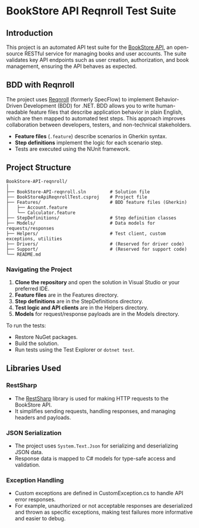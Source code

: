 # BookStore API Reqnroll Test Suite

## Introduction

This project is an automated API test suite for the [BookStore API](https://demoqa.com/swagger/#/BookStore), an open-source RESTful service for managing books and user accounts. The suite validates key API endpoints such as user creation, authorization, and book management, ensuring the API behaves as expected.

## BDD with Reqnroll

The project uses [Reqnroll](https://reqnroll.net/) (formerly SpecFlow) to implement Behavior-Driven Development (BDD) for .NET. BDD allows you to write human-readable feature files that describe application behavior in plain English, which are then mapped to automated test steps. This approach improves collaboration between developers, testers, and non-technical stakeholders.

- **Feature files** (`.feature`) describe scenarios in Gherkin syntax.
- **Step definitions** implement the logic for each scenario step.
- Tests are executed using the NUnit framework.

## Project Structure

```
BookStore-API-reqnroll/
│
├── BookStore-API-reqnroll.sln         # Solution file
├── BookStoreApiReqnrollTest.csproj    # Project file
├── Features/                          # BDD feature files (Gherkin)
│   ├── Account.feature
│   └── Calculator.feature
├── StepDefinitions/                   # Step definition classes
├── Models/                            # Data models for requests/responses
├── Helpers/                           # Test client, custom exceptions, utilities
├── Drivers/                           # (Reserved for driver code)
├── Support/                           # (Reserved for support code)
└── README.md
```

### Navigating the Project

1. **Clone the repository** and open the solution in Visual Studio or your preferred IDE.
2. **Feature files** are in the Features directory.
3. **Step definitions** are in the StepDefinitions directory.
4. **Test logic and API clients** are in the Helpers directory.
5. **Models** for request/response payloads are in the Models directory.

To run the tests:
- Restore NuGet packages.
- Build the solution.
- Run tests using the Test Explorer or `dotnet test`.

## Libraries Used

### RestSharp

- The [RestSharp](https://restsharp.dev/) library is used for making HTTP requests to the BookStore API.
- It simplifies sending requests, handling responses, and managing headers and payloads.

### JSON Serialization

- The project uses `System.Text.Json` for serializing and deserializing JSON data.
- Response data is mapped to C# models for type-safe access and validation.

### Exception Handling

- Custom exceptions are defined in CustomException.cs to handle API error responses.
- For example, unauthorized or not acceptable responses are deserialized and thrown as specific exceptions, making test failures more informative and easier to debug.

